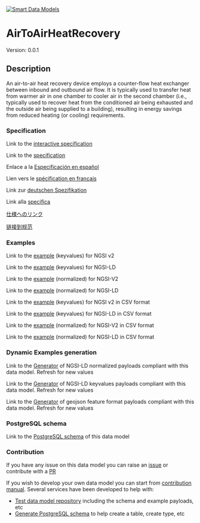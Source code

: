 [![Smart Data Models](https://smartdatamodels.org/wp-content/uploads/2022/01/SmartDataModels_logo.png "Logo")](https://smartdatamodels.org)
# AirToAirHeatRecovery
Version: 0.0.1

## Description 

An air-to-air heat recovery device employs a counter-flow heat exchanger between inbound and outbound air flow. It is typically used to transfer heat from warmer air in one chamber to cooler air in the second chamber (i.e., typically used to recover heat from the conditioned air being exhausted and the outside air being supplied to a building), resulting in energy savings from reduced heating (or cooling) requirements.
### Specification

Link to the [interactive specification](https://swagger.lab.fiware.org/?url=https://smart-data-models.github.io/dataModel.S4BLDG/AirToAirHeatRecovery/swagger.yaml)

Link to the [specification](https://github.com/smart-data-models/dataModel.S4BLDG/blob/master/AirToAirHeatRecovery/doc/spec.md)

Enlace a la [Especificación en español](https://github.com/smart-data-models/dataModel.S4BLDG/blob/master/AirToAirHeatRecovery/doc/spec_ES.md)

Lien vers le [spécification en français](https://github.com/smart-data-models/dataModel.S4BLDG/blob/master/AirToAirHeatRecovery/doc/spec_FR.md)

Link zur [deutschen Spezifikation](https://github.com/smart-data-models/dataModel.S4BLDG/blob/master/AirToAirHeatRecovery/doc/spec_DE.md)

Link alla [specifica](https://github.com/smart-data-models/dataModel.S4BLDG/blob/master/AirToAirHeatRecovery/doc/spec_IT.md)

[仕様へのリンク](https://github.com/smart-data-models/dataModel.S4BLDG/blob/master/AirToAirHeatRecovery/doc/spec_JA.md)

[链接到规范](https://github.com/smart-data-models/dataModel.S4BLDG/blob/master/AirToAirHeatRecovery/doc/spec_ZH.md)
### Examples

Link to the [example](https://smart-data-models.github.io/dataModel.S4BLDG/AirToAirHeatRecovery/examples/example.json) (keyvalues) for NGSI v2

Link to the [example](https://smart-data-models.github.io/dataModel.S4BLDG/AirToAirHeatRecovery/examples/example.jsonld) (keyvalues) for NGSI-LD

Link to the [example](https://smart-data-models.github.io/dataModel.S4BLDG/AirToAirHeatRecovery/examples/example-normalized.json) (normalized) for NGSI-V2

Link to the [example](https://smart-data-models.github.io/dataModel.S4BLDG/AirToAirHeatRecovery/examples/example-normalized.jsonld) (normalized) for NGSI-LD

Link to the [example](https://smart-data-models.github.io/dataModel.S4BLDG/AirToAirHeatRecovery/examples/example.json.csv) (keyvalues) for NGSI v2 in CSV format

Link to the [example](https://smart-data-models.github.io/dataModel.S4BLDG/AirToAirHeatRecovery/examples/example.jsonld.csv) (keyvalues) for NGSI-LD in CSV format

Link to the [example](https://smart-data-models.github.io/dataModel.S4BLDG/AirToAirHeatRecovery/examples/example-normalized.json.csv) (normalized) for NGSI-V2 in CSV format

Link to the [example](https://smart-data-models.github.io/dataModel.S4BLDG/AirToAirHeatRecovery/examples/example-normalized.jsonld.csv) (normalized) for NGSI-LD in CSV format
### Dynamic Examples generation

Link to the [Generator](https://smartdatamodels.org/extra/ngsi-ld_generator.php?schemaUrl=https://raw.githubusercontent.com/smart-data-models/dataModel.S4BLDG/master/AirToAirHeatRecovery/schema.json&email=info@smartdatamodels.org) of NGSI-LD normalized payloads compliant with this data model. Refresh for new values

Link to the [Generator](https://smartdatamodels.org/extra/ngsi-ld_generator_keyvalues.php?schemaUrl=https://raw.githubusercontent.com/smart-data-models/dataModel.S4BLDG/master/AirToAirHeatRecovery/schema.json&email=info@smartdatamodels.org) of NGSI-LD keyvalues payloads compliant with this data model. Refresh for new values

Link to the [Generator](https://smartdatamodels.org/extra/geojson_features_generator.php?schemaUrl=https://raw.githubusercontent.com/smart-data-models/dataModel.S4BLDG/master/AirToAirHeatRecovery/schema.json&email=info@smartdatamodels.org) of geojson feature format payloads compliant with this data model. Refresh for new values
### PostgreSQL schema

Link to the [PostgreSQL schema](https://smart-data-models.github.io/dataModel.S4BLDG/AirToAirHeatRecovery/schema.sql) of this data model
### Contribution

 If you have any issue on this data model you can raise an [issue](https://github.com/smart-data-models/dataModel.S4BLDG/issues)  or contribute with a [PR](https://github.com/smart-data-models/dataModel.S4BLDG/pulls)

 If you wish to develop your own data model you can start from [contribution manual](https://bit.ly/contribution_manual). Several services have been developed to help with: 
 - [Test data model repository](https://smartdatamodels.org/index.php/data-models-contribution-api/) including the schema and example payloads, etc
 - [Generate PostgreSQL schema](https://smartdatamodels.org/index.php/sql-service/) to help create a table, create type, etc
